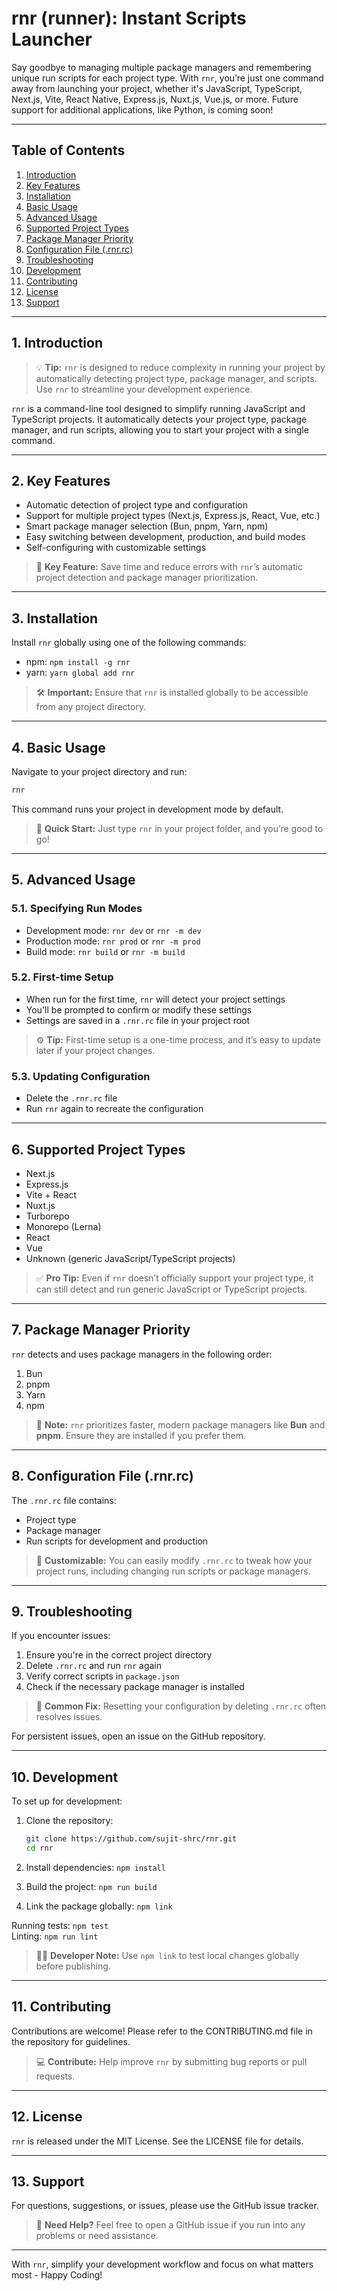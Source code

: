 # rnr (runner): Instant Scripts Launcher

Say goodbye to managing multiple package managers and remembering unique run scripts for each project type. With `rnr`, you’re just one command away from launching your project, whether it's JavaScript, TypeScript, Next.js, Vite, React Native, Express.js, Nuxt.js, Vue.js, or more. Future support for additional applications, like Python, is coming soon!

---

## Table of Contents

1. [Introduction](#1-introduction)
2. [Key Features](#2-key-features)
3. [Installation](#3-installation)
4. [Basic Usage](#4-basic-usage)
5. [Advanced Usage](#5-advanced-usage)
6. [Supported Project Types](#6-supported-project-types)
7. [Package Manager Priority](#7-package-manager-priority)
8. [Configuration File (.rnr.rc)](#8-configuration-file-rnrrc)
9. [Troubleshooting](#9-troubleshooting)
10. [Development](#10-development)
11. [Contributing](#11-contributing)
12. [License](#12-license)
13. [Support](#13-support)

---

## 1. Introduction

> 💡 **Tip:** `rnr` is designed to reduce complexity in running your project by automatically detecting project type, package manager, and scripts. Use `rnr` to streamline your development experience.

`rnr` is a command-line tool designed to simplify running JavaScript and TypeScript projects. It automatically detects your project type, package manager, and run scripts, allowing you to start your project with a single command.

---

## 2. Key Features

- Automatic detection of project type and configuration
- Support for multiple project types (Next.js, Express.js, React, Vue, etc.)
- Smart package manager selection (Bun, pnpm, Yarn, npm)
- Easy switching between development, production, and build modes
- Self-configuring with customizable settings

> 📌 **Key Feature:** Save time and reduce errors with `rnr`’s automatic project detection and package manager prioritization.

---

## 3. Installation

Install `rnr` globally using one of the following commands:

- npm: `npm install -g rnr`
- yarn: `yarn global add rnr`

> 🛠 **Important:** Ensure that `rnr` is installed globally to be accessible from any project directory.

---

## 4. Basic Usage

Navigate to your project directory and run:

```bash
rnr
```

This command runs your project in development mode by default.

> 🚀 **Quick Start:** Just type `rnr` in your project folder, and you’re good to go!

---

## 5. Advanced Usage

### 5.1. Specifying Run Modes

- Development mode: `rnr dev` or `rnr -m dev`
- Production mode: `rnr prod` or `rnr -m prod`
- Build mode: `rnr build` or `rnr -m build`

### 5.2. First-time Setup

- When run for the first time, `rnr` will detect your project settings
- You'll be prompted to confirm or modify these settings
- Settings are saved in a `.rnr.rc` file in your project root

> ⚙️ **Tip:** First-time setup is a one-time process, and it’s easy to update later if your project changes.

### 5.3. Updating Configuration

- Delete the `.rnr.rc` file
- Run `rnr` again to recreate the configuration

---

## 6. Supported Project Types

- Next.js
- Express.js
- Vite + React
- Nuxt.js
- Turborepo
- Monorepo (Lerna)
- React
- Vue
- Unknown (generic JavaScript/TypeScript projects)

> ✅ **Pro Tip:** Even if `rnr` doesn’t officially support your project type, it can still detect and run generic JavaScript or TypeScript projects.

---

## 7. Package Manager Priority

`rnr` detects and uses package managers in the following order:

1. Bun
2. pnpm
3. Yarn
4. npm

> 🎯 **Note:** `rnr` prioritizes faster, modern package managers like **Bun** and **pnpm**. Ensure they are installed if you prefer them.

---

## 8. Configuration File (.rnr.rc)

The `.rnr.rc` file contains:

- Project type
- Package manager
- Run scripts for development and production

> 🔧 **Customizable:** You can easily modify `.rnr.rc` to tweak how your project runs, including changing run scripts or package managers.

---

## 9. Troubleshooting

If you encounter issues:

1. Ensure you're in the correct project directory
2. Delete `.rnr.rc` and run `rnr` again
3. Verify correct scripts in `package.json`
4. Check if the necessary package manager is installed

> 🛑 **Common Fix:** Resetting your configuration by deleting `.rnr.rc` often resolves issues.

For persistent issues, open an issue on the GitHub repository.

---

## 10. Development

To set up for development:

1. Clone the repository:

   ```bash
   git clone https://github.com/sujit-shrc/rnr.git
   cd rnr
   ```

2. Install dependencies: `npm install`
3. Build the project: `npm run build`
4. Link the package globally: `npm link`

Running tests: `npm test`  
Linting: `npm run lint`

> 🧑‍💻 **Developer Note:** Use `npm link` to test local changes globally before publishing.

---

## 11. Contributing

Contributions are welcome! Please refer to the CONTRIBUTING.md file in the repository for guidelines.

> 💻 **Contribute:** Help improve `rnr` by submitting bug reports or pull requests.

---

## 12. License

`rnr` is released under the MIT License. See the LICENSE file for details.

---

## 13. Support

For questions, suggestions, or issues, please use the GitHub issue tracker.

> 💬 **Need Help?** Feel free to open a GitHub issue if you run into any problems or need assistance.

---

With `rnr`, simplify your development workflow and focus on what matters most - Happy Coding!

